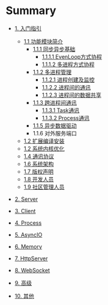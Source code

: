 # Summary
* [1. 入门指引](Guide.md)
  * [1.1 功能模块简介](Introduce.md)
    * [1.1.1 同步异步基础](SyncAsync.md)
      * [1.1.1.1 EvenLoop方式协程](CoroutineEventloop.md)
      * [1.1.1.2 多进程方式协程](CoroutineProcess.md)
    * [1.1.2 多进程管理](ProcessManage.md)
      * [1.1.2.1 进程创建及监控](ProcessCreateMonitor.md)
      * [1.1.2.2 进程间的通讯](ProcessCommunicate.md)
      * [1.1.2.3 进程间的数据共享](ProcessDataShare.md)
    * [1.1.3 跨进程间通讯](RemoteProcessComm.md)
      * [1.1.3.1 Task通讯](RemoteTaskComm.md)
      * [1.1.3.2 Process通讯](RemoteProcessComm.md)
    * [1.1.5 异步数据驱动]()
    * 1.1.6 对外服务端口
  * [1.2 扩展编译安装](CompireInstall.md)
  * [1.2 系统内核优化](CoreParam.md)
  * [1.4 通讯协议](ProtocolDesign.md)
  * [1.6 系统架构](Architecture.md)
  * [1.7 版权声明](CopyRight.md)
  * [1.8 开发人员](developer.md)
  * [1.9 社区管理人员]()
* [2. Server](c2.md)

* [3. Client](c3.md)

* [4. Process](c4.md)

* [5. AsyncIO](c5.md)

* [6. Memory](c6.md)

* [7. HttpServer](c7.md)

* [8. WebSocket](c8.md)

* [9. 高级](c9.md)

* [10. 其他](c10.md)